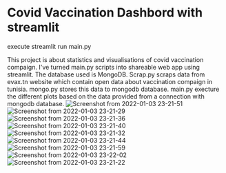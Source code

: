 # Covid Vaccination Dashbord with streamlit

execute streamlit run main.py

This project is about statistics and visualisations of covid vaccination compaign.
I've turned main.py  scripts into shareable web app using streamlit.
The database used is MongoDB.
Scrap.py scraps data from evax.tn website which contain open data about vaccination compaign in tunisia.
mongo.py stores this data to mongodb database.
main.py execture the different plots based on the data provided from a connection with mongodb database.
![Screenshot from 2022-01-03 23-21-51](https://user-images.githubusercontent.com/92583830/147987227-d36e74e8-a21f-4626-a331-686fd4c8d90c.png)
![Screenshot from 2022-01-03 23-21-29](https://user-images.githubusercontent.com/92583830/147987233-80db2f54-605f-4966-9dd2-72b86136b4b8.png)
![Screenshot from 2022-01-03 23-21-36](https://user-images.githubusercontent.com/92583830/147987238-4b78472b-089c-4ecc-ae34-4370b04e090b.png)
![Screenshot from 2022-01-03 23-21-40](https://user-images.githubusercontent.com/92583830/147987243-3fcc3cf5-9d78-4f28-8958-077b36e27963.png)
![Screenshot from 2022-01-03 23-21-32](https://user-images.githubusercontent.com/92583830/147987249-42aa868f-d69f-4679-8a4d-737f9169db94.png)
![Screenshot from 2022-01-03 23-21-44](https://user-images.githubusercontent.com/92583830/147987255-fc860616-35c3-4ba0-93af-aa92a687e87b.png)
![Screenshot from 2022-01-03 23-21-59](https://user-images.githubusercontent.com/92583830/147987261-c19f416e-4e96-4846-8478-354838fcdf33.png)
![Screenshot from 2022-01-03 23-22-02](https://user-images.githubusercontent.com/92583830/147987268-06146d08-cce5-41b8-ad96-e092645208a2.png)
![Screenshot from 2022-01-03 23-21-22](https://user-images.githubusercontent.com/92583830/147987279-c0d8fbb1-0778-4652-86fd-8de52b4ed2ec.png)
